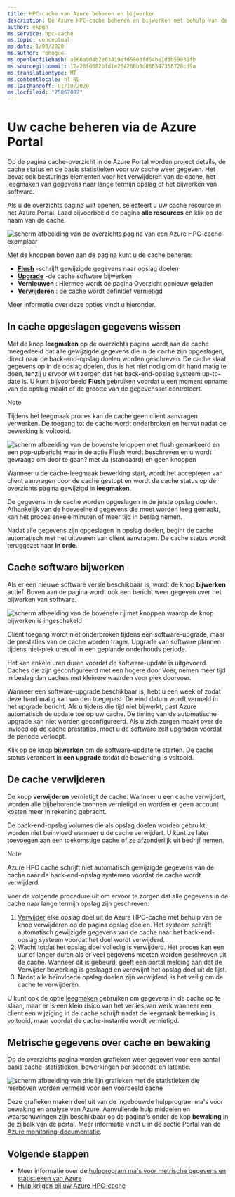 ```yaml
---
title: HPC-cache van Azure beheren en bijwerken
description: De Azure HPC-cache beheren en bijwerken met behulp van de Azure Portal
author: ekpgh
ms.service: hpc-cache
ms.topic: conceptual
ms.date: 1/08/2020
ms.author: rohogue
ms.openlocfilehash: a166a904b2e63419efd5803fd54be1d1b59836fb
ms.sourcegitcommit: 12a26f6682bfd1e264268b5d866547358728cd9a
ms.translationtype: MT
ms.contentlocale: nl-NL
ms.lasthandoff: 01/10/2020
ms.locfileid: "75867087"
---
```

# <a name="manage-your-cache-from-the-azure-portal"></a>Uw cache beheren via de Azure Portal

Op de pagina cache-overzicht in de Azure Portal worden project details, de cache status en de basis statistieken voor uw cache weer gegeven. Het bevat ook besturings elementen voor het verwijderen van de cache, het leegmaken van gegevens naar lange termijn opslag of het bijwerken van software.

Als u de overzichts pagina wilt openen, selecteert u uw cache resource in het Azure Portal. Laad bijvoorbeeld de pagina **alle resources** en klik op de naam van de cache.

![scherm afbeelding van de overzichts pagina van een Azure HPC-cache-exemplaar](media/hpc-cache-overview.png)

Met de knoppen boven aan de pagina kunt u de cache beheren:

* [**Flush**](#flush-cached-data) -schrijft gewijzigde gegevens naar opslag doelen
* [**Upgrade**](#upgrade-cache-software) -de cache software bijwerken
* **Vernieuwen** : Hiermee wordt de pagina Overzicht opnieuw geladen
* [**Verwijderen**](#delete-the-cache) : de cache wordt definitief vernietigd

Meer informatie over deze opties vindt u hieronder.

## <a name="flush-cached-data"></a>In cache opgeslagen gegevens wissen

Met de knop **leegmaken** op de overzichts pagina wordt aan de cache meegedeeld dat alle gewijzigde gegevens die in de cache zijn opgeslagen, direct naar de back-end-opslag doelen worden geschreven. De cache slaat gegevens op in de opslag doelen, dus is het niet nodig om dit hand matig te doen, tenzij u ervoor wilt zorgen dat het back-end-opslag systeem up-to-date is. U kunt bijvoorbeeld **Flush** gebruiken voordat u een moment opname van de opslag maakt of de grootte van de gegevensset controleert.

> [!NOTE]
> Tijdens het leegmaak proces kan de cache geen client aanvragen verwerken. De toegang tot de cache wordt onderbroken en hervat nadat de bewerking is voltooid.

![scherm afbeelding van de bovenste knoppen met flush gemarkeerd en een pop-upbericht waarin de actie Flush wordt beschreven en u wordt gevraagd om door te gaan? met Ja (standaard) en geen knoppen](media/hpc-cache-flush.png)

Wanneer u de cache-leegmaak bewerking start, wordt het accepteren van client aanvragen door de cache gestopt en wordt de cache status op de overzichts pagina gewijzigd in **leegmaken**.

De gegevens in de cache worden opgeslagen in de juiste opslag doelen. Afhankelijk van de hoeveelheid gegevens die moet worden leeg gemaakt, kan het proces enkele minuten of meer tijd in beslag nemen.

Nadat alle gegevens zijn opgeslagen in opslag doelen, begint de cache automatisch met het uitvoeren van client aanvragen. De cache status wordt teruggezet naar **in orde**.

## <a name="upgrade-cache-software"></a>Cache software bijwerken

Als er een nieuwe software versie beschikbaar is, wordt de knop **bijwerken** actief. Boven aan de pagina wordt ook een bericht weer gegeven over het bijwerken van software.

![scherm afbeelding van de bovenste rij met knoppen waarop de knop bijwerken is ingeschakeld](media/hpc-cache-upgrade-button.png)

Client toegang wordt niet onderbroken tijdens een software-upgrade, maar de prestaties van de cache worden trager. Upgrade van software plannen tijdens niet-piek uren of in een geplande onderhouds periode.

Het kan enkele uren duren voordat de software-update is uitgevoerd. Caches die zijn geconfigureerd met een hogere door Voer, nemen meer tijd in beslag dan caches met kleinere waarden voor piek doorvoer.

Wanneer een software-upgrade beschikbaar is, hebt u een week of zodat deze hand matig kan worden toegepast. De eind datum wordt vermeld in het upgrade bericht. Als u tijdens die tijd niet bijwerkt, past Azure automatisch de update toe op uw cache. De timing van de automatische upgrade kan niet worden geconfigureerd. Als u zich zorgen maakt over de invloed op de cache prestaties, moet u de software zelf upgraden voordat de periode verloopt.

Klik op de knop **bijwerken** om de software-update te starten. De cache status verandert in **een upgrade** totdat de bewerking is voltooid.

## <a name="delete-the-cache"></a>De cache verwijderen

De knop **verwijderen** vernietigt de cache. Wanneer u een cache verwijdert, worden alle bijbehorende bronnen vernietigd en worden er geen account kosten meer in rekening gebracht.

De back-end-opslag volumes die als opslag doelen worden gebruikt, worden niet beïnvloed wanneer u de cache verwijdert. U kunt ze later toevoegen aan een toekomstige cache of ze afzonderlijk uit bedrijf nemen.

> [!NOTE]
> Azure HPC cache schrijft niet automatisch gewijzigde gegevens van de cache naar de back-end-opslag systemen voordat de cache wordt verwijderd.
>
> Voer de volgende procedure uit om ervoor te zorgen dat alle gegevens in de cache naar lange termijn opslag zijn geschreven:
>
> 1. [Verwijder](hpc-cache-edit-storage.md#remove-a-storage-target) elke opslag doel uit de Azure HPC-cache met behulp van de knop verwijderen op de pagina opslag doelen. Het systeem schrijft automatisch gewijzigde gegevens van de cache naar het back-end-opslag systeem voordat het doel wordt verwijderd.
> 1. Wacht totdat het opslag doel volledig is verwijderd. Het proces kan een uur of langer duren als er veel gegevens moeten worden geschreven uit de cache. Wanneer dit is gebeurd, geeft een portal melding aan dat de Verwijder bewerking is geslaagd en verdwijnt het opslag doel uit de lijst.
> 1. Nadat alle beïnvloede opslag doelen zijn verwijderd, is het veilig om de cache te verwijderen.
>
> U kunt ook de optie [leegmaken](#flush-cached-data) gebruiken om gegevens in de cache op te slaan, maar er is een klein risico van het verlies van werk wanneer een client een wijziging in de cache schrijft nadat de leegmaak bewerking is voltooid, maar voordat de cache-instantie wordt vernietigd.

## <a name="cache-metrics-and-monitoring"></a>Metrische gegevens over cache en bewaking

Op de overzichts pagina worden grafieken weer gegeven voor een aantal basis cache-statistieken, bewerkingen per seconde en latentie.

![scherm afbeelding van drie lijn grafieken met de statistieken die hierboven worden vermeld voor een voorbeeld cache](media/hpc-cache-overview-stats.png)

Deze grafieken maken deel uit van de ingebouwde hulpprogram ma's voor bewaking en analyse van Azure. Aanvullende hulp middelen en waarschuwingen zijn beschikbaar op de pagina's onder de kop **bewaking** in de zijbalk van de portal. Meer informatie vindt u in de sectie Portal van de [Azure monitoring-documentatie](../azure-monitor/insights/monitor-azure-resource.md#monitoring-in-the-azure-portal).

## <a name="next-steps"></a>Volgende stappen

<!-- * Learn more about metrics and statistics for hpc cache -->
* Meer informatie over de [hulpprogram ma's voor metrische gegevens en statistieken van Azure](../azure-monitor/index.yml)
* [Hulp krijgen bij uw Azure HPC-cache](hpc-cache-support-ticket.md)
